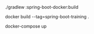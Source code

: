 



./gradlew :spring-boot-docker:build

docker build --tag=spring-boot-training .

docker-compose up
